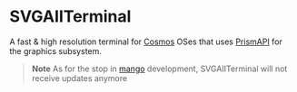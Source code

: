 # SVGAIITerminal
A fast & high resolution terminal for [Cosmos](https://github.com/CosmosOS/Cosmos) OSes that uses [PrismAPI](https://github.com/Project-Prism/Prism-OS/tree/main/PrismAPI) for the graphics subsystem.

> **Note**
> As for the stop in [mango](https://github.com/9xbt/mango) development, SVGAIITerminal will not receive updates anymore
